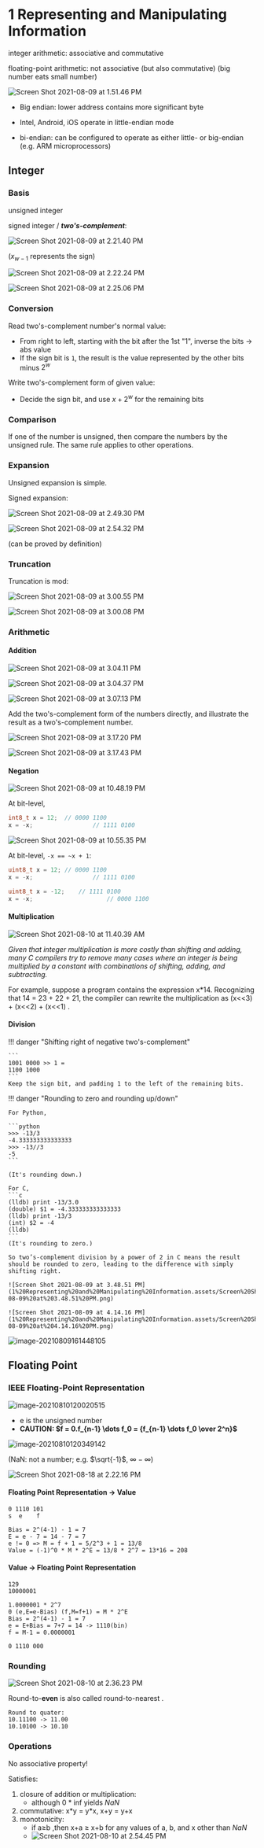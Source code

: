 # 1 Representing and Manipulating Information

integer arithmetic: associative and commutative

floating-point arithmetic: not associative (but also commutative) (big number eats small number)

![Screen Shot 2021-08-09 at 1.51.46 PM](1%20Representing%20and%20Manipulating%20Information.assets/Screen%20Shot%202021-08-09%20at%201.51.46%20PM.png)

- Big endian: lower address contains more significant byte

- Intel, Android, iOS operate in little-endian mode
- bi-endian: can be configured to operate as either little- or big-endian (e.g. ARM microprocessors)

## Integer

### Basis

unsigned integer

signed integer / ***two's-complement***:

![Screen Shot 2021-08-09 at 2.21.40 PM](1%20Representing%20and%20Manipulating%20Information.assets/Screen%20Shot%202021-08-09%20at%202.21.40%20PM.png)

($x_{w-1}$ represents the sign)

![Screen Shot 2021-08-09 at 2.22.24 PM](1%20Representing%20and%20Manipulating%20Information.assets/Screen%20Shot%202021-08-09%20at%202.22.24%20PM.png)

![Screen Shot 2021-08-09 at 2.25.06 PM](1%20Representing%20and%20Manipulating%20Information.assets/Screen%20Shot%202021-08-09%20at%202.25.06%20PM.png)

### Conversion

Read two's-complement number's normal value:

- From right to left, starting with the bit after the 1st "1", inverse the bits → abs value
- If the sign bit is `1`, the result is the value represented by the other bits minus $2^w$

Write two's-complement form of given value:

- Decide the sign bit, and use $x + 2^w$ for the remaining bits

### Comparison

If one of the number is unsigned, then compare the numbers by the unsigned rule. The same rule applies to other operations.

### Expansion

Unsigned expansion is simple.

Signed expansion:

![Screen Shot 2021-08-09 at 2.49.30 PM](1%20Representing%20and%20Manipulating%20Information.assets/Screen%20Shot%202021-08-09%20at%202.49.30%20PM.png)

![Screen Shot 2021-08-09 at 2.54.32 PM](1%20Representing%20and%20Manipulating%20Information.assets/Screen%20Shot%202021-08-09%20at%202.54.32%20PM.png)

(can be proved by definition)

### Truncation

Truncation is mod:

![Screen Shot 2021-08-09 at 3.00.55 PM](1%20Representing%20and%20Manipulating%20Information.assets/Screen%20Shot%202021-08-09%20at%203.00.55%20PM.png)

![Screen Shot 2021-08-09 at 3.00.08 PM](1%20Representing%20and%20Manipulating%20Information.assets/Screen%20Shot%202021-08-09%20at%203.00.08%20PM.png)

### Arithmetic

#### Addition

![Screen Shot 2021-08-09 at 3.04.11 PM](1%20Representing%20and%20Manipulating%20Information.assets/Screen%20Shot%202021-08-09%20at%203.04.11%20PM.png)

![Screen Shot 2021-08-09 at 3.04.37 PM](1%20Representing%20and%20Manipulating%20Information.assets/Screen%20Shot%202021-08-09%20at%203.04.37%20PM.png)

![Screen Shot 2021-08-09 at 3.07.13 PM](1%20Representing%20and%20Manipulating%20Information.assets/Screen%20Shot%202021-08-09%20at%203.07.13%20PM.png)

Add the two's-complement form of the numbers directly, and illustrate the result as a two's-complement number.

![Screen Shot 2021-08-09 at 3.17.20 PM](1%20Representing%20and%20Manipulating%20Information.assets/Screen%20Shot%202021-08-09%20at%203.17.20%20PM.png)

![Screen Shot 2021-08-09 at 3.17.43 PM](1%20Representing%20and%20Manipulating%20Information.assets/Screen%20Shot%202021-08-09%20at%203.17.43%20PM.png)

#### Negation

![Screen Shot 2021-08-09 at 10.48.19 PM](1%20Representing%20and%20Manipulating%20Information.assets/Screen%20Shot%202021-08-09%20at%2010.48.19%20PM.png)

At bit-level,

```c
int8_t x = 12;	// 0000 1100
x = -x;					// 1111 0100

```

![Screen Shot 2021-08-09 at 10.55.35 PM](1%20Representing%20and%20Manipulating%20Information.assets/Screen%20Shot%202021-08-09%20at%2010.55.35%20PM.png)

At bit-level, `-x == ~x + 1`:

```c
uint8_t x = 12;	// 0000 1100
x = -x;					// 1111 0100

uint8_t x = -12;	// 1111 0100
x = -x;						// 0000 1100
```

#### Multiplication

![Screen Shot 2021-08-10 at 11.40.39 AM](1%20Representing%20and%20Manipulating%20Information.assets/Screen%20Shot%202021-08-10%20at%2011.40.39%20AM.png)

*Given that integer multiplication is more costly than shifting and adding, many C compilers try to remove many cases where an integer is being multiplied by a constant with combinations of shifting, adding, and subtracting.*

For example, suppose a program contains the expression x*14. Recognizing that 14 = 23 + 22 + 21, the compiler can rewrite the multiplication as (x<<3) + (x<<2) + (x<<1) .

#### Division

!!! danger "Shifting right of negative two's-complement"
    
    ```
    1001 0000 >> 1 =
    1100 1000
    ```
    Keep the sign bit, and padding 1 to the left of the remaining bits.

!!! danger "Rounding to zero and rounding up/down"
    

    For Python,
    
    ```python
    >>> -13/3
    -4.333333333333333
    >>> -13//3
    -5
    ```
    
    (It's rounding down.)
    
    For C,
    ```c
    (lldb) print -13/3.0
    (double) $1 = -4.333333333333333
    (lldb) print -13/3
    (int) $2 = -4
    (lldb)
    ```
    (It's rounding to zero.)
    
    So two’s-complement division by a power of 2 in C means the result should be rounded to zero, leading to the difference with simply shifting right.
    
    ![Screen Shot 2021-08-09 at 3.48.51 PM](1%20Representing%20and%20Manipulating%20Information.assets/Screen%20Shot%202021-08-09%20at%203.48.51%20PM.png)
    
    ![Screen Shot 2021-08-09 at 4.14.16 PM](1%20Representing%20and%20Manipulating%20Information.assets/Screen%20Shot%202021-08-09%20at%204.14.16%20PM.png)

![image-20210809161448105](1%20Representing%20and%20Manipulating%20Information.assets/image-20210809161448105.png)

## Floating Point

### IEEE Floating-Point Representation

![image-20210810120020515](1%20Representing%20and%20Manipulating%20Information.assets/image-20210810120020515.png)

- e is the unsigned number
- **CAUTION: $f = 0.f_{n-1} \dots f_0 = {f_{n-1} \dots f_0 \over 2^n}$​**

![image-20210810120349142](1%20Representing%20and%20Manipulating%20Information.assets/image-20210810120349142.png)

(NaN: not a number; e.g. $\sqrt{-1}$, $\infty - \infty$​)

![Screen Shot 2021-08-18 at 2.22.16 PM](1%20Representing%20and%20Manipulating%20Information.assets/Screen%20Shot%202021-08-18%20at%202.22.16%20PM.png)

#### Floating Point Representation → Value

```
0 1110 101
s  e    f

Bias = 2^(4-1) - 1 = 7
E = e - 7 = 14 - 7 = 7
e != 0 => M = f + 1 = 5/2^3 + 1 = 13/8
Value = (-1)^0 * M * 2^E = 13/8 * 2^7 = 13*16 = 208
```

#### Value → Floating Point Representation

```
129
10000001

1.0000001 * 2^7
0 (e,E=e-Bias) (f,M=f+1) = M * 2^E
Bias = 2^(4-1) - 1 = 7
e = E+Bias = 7+7 = 14 -> 1110(bin)
f = M-1 = 0.0000001

0 1110 000
```

### Rounding

![Screen Shot 2021-08-10 at 2.36.23 PM](1%20Representing%20and%20Manipulating%20Information.assets/Screen%20Shot%202021-08-10%20at%202.36.23%20PM.png)

Round-to-**even** is also called round-to-nearest .

```
Round to quater:
10.11100 -> 11.00
10.10100 -> 10.10
```

### Operations

No associative property!

Satisfies:

1. closure of addition or multiplication: 
    - although 0 * inf yields *NaN*
2. commutative: x\*y = y\*x, x+y = y+x
3. monotonicity: 
    - if a≥b ,then x+a ≥ x+b for any values of a, b, and x other than *NaN*
    - ![Screen Shot 2021-08-10 at 2.54.45 PM](1%20Representing%20and%20Manipulating%20Information.assets/Screen%20Shot%202021-08-10%20at%202.54.45%20PM.png)





